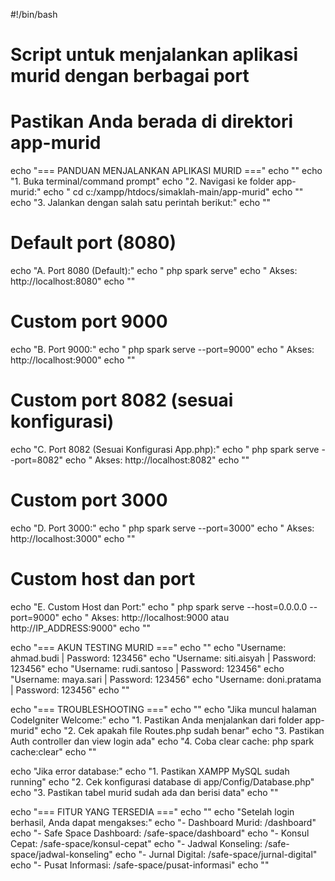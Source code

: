 #!/bin/bash

# Script untuk menjalankan aplikasi murid dengan berbagai port
# Pastikan Anda berada di direktori app-murid

echo "=== PANDUAN MENJALANKAN APLIKASI MURID ==="
echo ""
echo "1. Buka terminal/command prompt"
echo "2. Navigasi ke folder app-murid:"
echo "   cd c:/xampp/htdocs/simaklah-main/app-murid"
echo ""
echo "3. Jalankan dengan salah satu perintah berikut:"
echo ""

# Default port (8080)
echo "A. Port 8080 (Default):"
echo "   php spark serve"
echo "   Akses: http://localhost:8080"
echo ""

# Custom port 9000
echo "B. Port 9000:"
echo "   php spark serve --port=9000"
echo "   Akses: http://localhost:9000"
echo ""

# Custom port 8082 (sesuai konfigurasi)
echo "C. Port 8082 (Sesuai Konfigurasi App.php):"
echo "   php spark serve --port=8082"
echo "   Akses: http://localhost:8082"
echo ""

# Custom port 3000
echo "D. Port 3000:"
echo "   php spark serve --port=3000"
echo "   Akses: http://localhost:3000"
echo ""

# Custom host dan port
echo "E. Custom Host dan Port:"
echo "   php spark serve --host=0.0.0.0 --port=9000"
echo "   Akses: http://localhost:9000 atau http://IP_ADDRESS:9000"
echo ""

echo "=== AKUN TESTING MURID ==="
echo ""
echo "Username: ahmad.budi    | Password: 123456"
echo "Username: siti.aisyah   | Password: 123456"
echo "Username: rudi.santoso  | Password: 123456"
echo "Username: maya.sari     | Password: 123456"
echo "Username: doni.pratama  | Password: 123456"
echo ""

echo "=== TROUBLESHOOTING ==="
echo ""
echo "Jika muncul halaman CodeIgniter Welcome:"
echo "1. Pastikan Anda menjalankan dari folder app-murid"
echo "2. Cek apakah file Routes.php sudah benar"
echo "3. Pastikan Auth controller dan view login ada"
echo "4. Coba clear cache: php spark cache:clear"
echo ""

echo "Jika error database:"
echo "1. Pastikan XAMPP MySQL sudah running"
echo "2. Cek konfigurasi database di app/Config/Database.php"
echo "3. Pastikan tabel murid sudah ada dan berisi data"
echo ""

echo "=== FITUR YANG TERSEDIA ==="
echo ""
echo "Setelah login berhasil, Anda dapat mengakses:"
echo "- Dashboard Murid: /dashboard"
echo "- Safe Space Dashboard: /safe-space/dashboard"
echo "- Konsul Cepat: /safe-space/konsul-cepat"
echo "- Jadwal Konseling: /safe-space/jadwal-konseling"
echo "- Jurnal Digital: /safe-space/jurnal-digital"
echo "- Pusat Informasi: /safe-space/pusat-informasi"
echo ""
